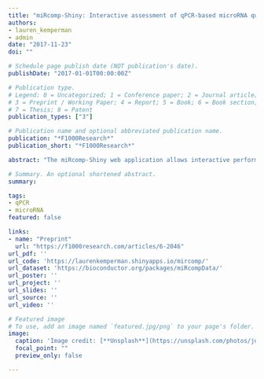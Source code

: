 ```yaml
---
title: "miRcomp-Shiny: Interactive assessment of qPCR-based microRNA quantification and quality control algorithms."
authors:
- lauren_kemperman
- admin
date: "2017-11-23"
doi: ""

# Schedule page publish date (NOT publication's date).
publishDate: "2017-01-01T00:00:00Z"

# Publication type.
# Legend: 0 = Uncategorized; 1 = Conference paper; 2 = Journal article;
# 3 = Preprint / Working Paper; 4 = Report; 5 = Book; 6 = Book section;
# 7 = Thesis; 8 = Patent
publication_types: ["3"]

# Publication name and optional abbreviated publication name.
publication: "*F1000Research*"
publication_short: "*F1000Research*"

abstract: "The miRcomp-Shiny web application allows interactive performance assessments and comparisons of qPCR-based microRNA expression and quality estimation methods using a benchmark data set. This work is motivated by two distinct use cases: (1) selection of methodology and quality thresholds for use analyzing one's own data, and (2) comparison of novel expression estimation algorithms with currently-available methodology. The miRcomp-Shiny application is implemented in the R/Shiny language and can be installed on any operating system on which R can be installed. It is made freely available as part of the miRcomp package (version 1.3.3 and later) available through the Bioconductor project at: http://bioconductor.org/packages/miRcomp. The web application is hosted at https://laurenkemperman.shinyapps.io/mircomp/. A detailed description of how to use the web application is available at: http://lkemperm.github.io/miRcomp_shiny_app"

# Summary. An optional shortened abstract.
summary: 

tags:
- qPCR
- microRNA
featured: false

links:
- name: "Preprint"
  url: "https://f1000research.com/articles/6-2046"
url_pdf: ''
url_code: 'https://laurenkemperman.shinyapps.io/mircomp/'
url_dataset: 'https://bioconductor.org/packages/miRcompData/'
url_poster: ''
url_project: ''
url_slides: ''
url_source: ''
url_video: ''

# Featured image
# To use, add an image named `featured.jpg/png` to your page's folder. 
image:
  caption: 'Image credit: [**Unsplash**](https://unsplash.com/photos/jdD8gXaTZsc)'
  focal_point: ""
  preview_only: false

---
```



